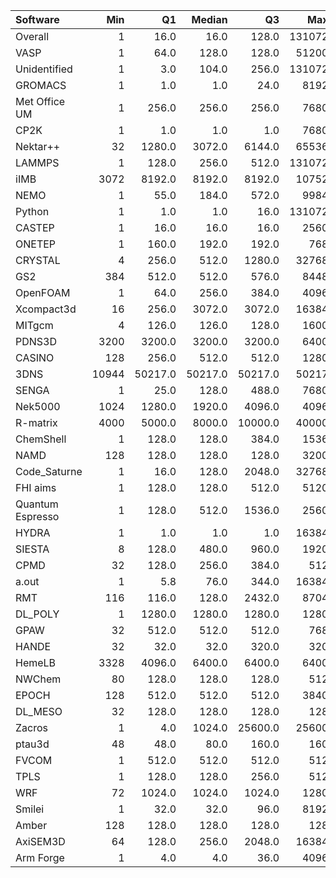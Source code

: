 | Software         |   Min |      Q1 |   Median |      Q3 |    Max |   Jobs |     Nodeh |   PercentUse |       kWh |   PercentEnergy |   Users |   Projects |
|:-----------------|------:|--------:|---------:|--------:|-------:|-------:|----------:|-------------:|----------:|----------------:|--------:|-----------:|
| Overall          |     1 |    16.0 |     16.0 |   128.0 | 131072 | 638454 | 3320707.3 |        100.0 | 1402201.9 |           100.0 |     681 |        107 |
| VASP             |     1 |    64.0 |    128.0 |   128.0 |  51200 |  86368 |  835363.7 |         25.2 |  352351.0 |            25.1 |     121 |         11 |
| Unidentified     |     1 |     3.0 |    104.0 |   256.0 | 131072 |  41941 |  567836.8 |         17.1 |  228529.7 |            16.3 |     274 |         77 |
| GROMACS          |     1 |     1.0 |      1.0 |    24.0 |   8192 |  44521 |  264217.9 |          8.0 |  131898.3 |             9.4 |      32 |          8 |
| Met Office UM    |     1 |   256.0 |    256.0 |   256.0 |   7680 |  43579 |  234359.9 |          7.1 |   79104.3 |             5.6 |      31 |          5 |
| CP2K             |     1 |     1.0 |      1.0 |     1.0 |   7680 |  17886 |  217417.3 |          6.5 |   89127.3 |             6.4 |      41 |          9 |
| Nektar++         |    32 |  1280.0 |   3072.0 |  6144.0 |  65536 |    359 |  172874.2 |          5.2 |   85439.3 |             6.1 |       7 |          3 |
| LAMMPS           |     1 |   128.0 |    256.0 |   512.0 | 131072 |  15166 |  113797.2 |          3.4 |   48186.0 |             3.4 |      43 |         18 |
| iIMB             |  3072 |  8192.0 |   8192.0 |  8192.0 |  10752 |     93 |   90724.8 |          2.7 |   45279.2 |             3.2 |       2 |          1 |
| NEMO             |     1 |    55.0 |    184.0 |   572.0 |   9984 |   2632 |   89021.5 |          2.7 |   39342.0 |             2.8 |      23 |          3 |
| Python           |     1 |     1.0 |      1.0 |    16.0 | 131072 |  12340 |   86402.4 |          2.6 |   36684.7 |             2.6 |      67 |         22 |
| CASTEP           |     1 |    16.0 |     16.0 |    16.0 |   2560 | 322703 |   79440.6 |          2.4 |   31707.1 |             2.3 |      33 |          6 |
| ONETEP           |     1 |   160.0 |    192.0 |   192.0 |    768 |   1516 |   65208.2 |          2.0 |   26441.2 |             1.9 |       3 |          1 |
| CRYSTAL          |     4 |   256.0 |    512.0 |  1280.0 |  32768 |    653 |   57736.4 |          1.7 |   17758.1 |             1.3 |       9 |          3 |
| GS2              |   384 |   512.0 |    512.0 |   576.0 |   8448 |    437 |   57585.4 |          1.7 |   13224.7 |             0.9 |       3 |          1 |
| OpenFOAM         |     1 |    64.0 |    256.0 |   384.0 |   4096 |   1352 |   38106.8 |          1.1 |   19376.5 |             1.4 |      29 |         11 |
| Xcompact3d       |    16 |   256.0 |   3072.0 |  3072.0 |  16384 |    461 |   34228.1 |          1.0 |   17069.4 |             1.2 |       9 |          5 |
| MITgcm           |     4 |   126.0 |    126.0 |   128.0 |   1600 |  17134 |   32867.4 |          1.0 |   16711.8 |             1.2 |      15 |          2 |
| PDNS3D           |  3200 |  3200.0 |   3200.0 |  3200.0 |   6400 |     29 |   32510.9 |          1.0 |   17894.1 |             1.3 |       2 |          1 |
| CASINO           |   128 |   256.0 |    512.0 |   512.0 |   1280 |    536 |   27899.0 |          0.8 |   14489.6 |             1.0 |       6 |          2 |
| 3DNS             | 10944 | 50217.0 |  50217.0 | 50217.0 |  50217 |     33 |   27507.9 |          0.8 |   11430.6 |             0.8 |       1 |          1 |
| SENGA            |     1 |    25.0 |    128.0 |   488.0 |   7680 |    248 |   21381.7 |          0.6 |   11116.3 |             0.8 |       5 |          2 |
| Nek5000          |  1024 |  1280.0 |   1920.0 |  4096.0 |   4096 |     63 |   18786.6 |          0.6 |    8909.9 |             0.6 |       3 |          2 |
| R-matrix         |  4000 |  5000.0 |   8000.0 | 10000.0 |  40000 |     22 |   18449.1 |          0.6 |     795.5 |             0.1 |       1 |          1 |
| ChemShell        |     1 |   128.0 |    128.0 |   384.0 |   1536 |    543 |   18291.1 |          0.6 |    7502.4 |             0.5 |       9 |          2 |
| NAMD             |   128 |   128.0 |    128.0 |   128.0 |   3200 |   2612 |   16030.5 |          0.5 |    6421.3 |             0.5 |       7 |          4 |
| Code_Saturne     |     1 |    16.0 |    128.0 |  2048.0 |  32768 |    535 |   15712.5 |          0.5 |    7678.7 |             0.5 |       7 |          4 |
| FHI aims         |     1 |   128.0 |    128.0 |   512.0 |   5120 |   3609 |   12702.9 |          0.4 |    6003.9 |             0.4 |      12 |          2 |
| Quantum Espresso |     1 |   128.0 |    512.0 |  1536.0 |   2560 |   1740 |   11330.3 |          0.3 |    5344.5 |             0.4 |      20 |          4 |
| HYDRA            |     1 |     1.0 |      1.0 |     1.0 |  16384 |   2783 |    8855.8 |          0.3 |    3739.7 |             0.3 |       8 |          5 |
| SIESTA           |     8 |   128.0 |    480.0 |   960.0 |   1920 |    104 |    8551.1 |          0.3 |    1096.4 |             0.1 |       9 |          2 |
| CPMD             |    32 |   128.0 |    256.0 |   384.0 |    512 |    240 |    8069.1 |          0.2 |    4023.5 |             0.3 |       2 |          1 |
| a.out            |     1 |     5.8 |     76.0 |   344.0 |  16384 |    854 |    7993.4 |          0.2 |    3758.6 |             0.3 |      14 |         11 |
| RMT              |   116 |   116.0 |    128.0 |  2432.0 |   8704 |    707 |    7267.6 |          0.2 |    3412.0 |             0.2 |       5 |          1 |
| DL_POLY          |     1 |  1280.0 |   1280.0 |  1280.0 |   1280 |    180 |    5563.2 |          0.2 |    2868.4 |             0.2 |       3 |          2 |
| GPAW             |    32 |   512.0 |    512.0 |   512.0 |    768 |   1214 |    2768.9 |          0.1 |    1332.6 |             0.1 |       2 |          1 |
| HANDE            |    32 |    32.0 |     32.0 |   320.0 |    320 |     32 |    2485.2 |          0.1 |     616.8 |             0.0 |       1 |          1 |
| HemeLB           |  3328 |  4096.0 |   6400.0 |  6400.0 |   6400 |     25 |    2066.6 |          0.1 |    1004.5 |             0.1 |       1 |          1 |
| NWChem           |    80 |   128.0 |    128.0 |   128.0 |    512 |   7133 |    1924.5 |          0.1 |     971.5 |             0.1 |       8 |          5 |
| EPOCH            |   128 |   512.0 |    512.0 |   512.0 |   3840 |    288 |    1490.8 |          0.0 |     767.1 |             0.1 |       4 |          2 |
| DL_MESO          |    32 |   128.0 |    128.0 |   128.0 |    128 |    257 |    1449.4 |          0.0 |     733.4 |             0.1 |       1 |          1 |
| Zacros           |     1 |     4.0 |   1024.0 | 25600.0 |  25600 |     45 |    1151.3 |          0.0 |     444.6 |             0.0 |       3 |          3 |
| ptau3d           |    48 |    48.0 |     80.0 |   160.0 |    160 |     11 |     994.3 |          0.0 |     483.6 |             0.0 |       1 |          1 |
| FVCOM            |     1 |   512.0 |    512.0 |   512.0 |    512 |     99 |     676.1 |          0.0 |     340.1 |             0.0 |       2 |          1 |
| TPLS             |     1 |   128.0 |    128.0 |   256.0 |    512 |     82 |     669.5 |          0.0 |     331.7 |             0.0 |       4 |          3 |
| WRF              |    72 |  1024.0 |   1024.0 |  1024.0 |   1280 |    161 |     368.6 |          0.0 |     191.4 |             0.0 |       3 |          2 |
| Smilei           |     1 |    32.0 |     32.0 |    96.0 |   8192 |     31 |     336.9 |          0.0 |     155.7 |             0.0 |       2 |          1 |
| Amber            |   128 |   128.0 |    128.0 |   128.0 |    128 |   4975 |     157.0 |          0.0 |      77.9 |             0.0 |       1 |          1 |
| AxiSEM3D         |    64 |   128.0 |    256.0 |  2048.0 |  16384 |     13 |      52.4 |          0.0 |      26.1 |             0.0 |       1 |          1 |
| Arm Forge        |     1 |     4.0 |      4.0 |    36.0 |   4096 |    109 |      24.1 |          0.0 |       8.9 |             0.0 |      11 |         10 |